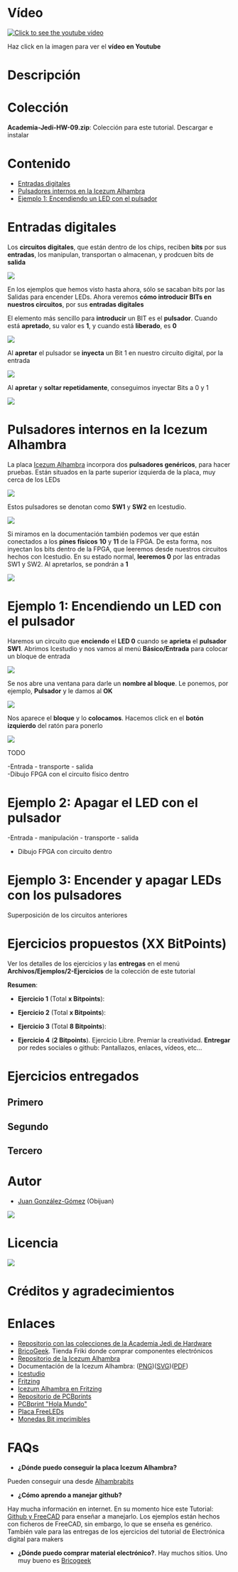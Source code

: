 ![]()

# Vídeo

[![Click to see the youtube video](http://img.youtube.com/vi//0.jpg)]()

Haz click en la imagen para ver el **vídeo en Youtube**

# Descripción


# Colección

**Academia-Jedi-HW-09.zip**: Colección para este tutorial. Descargar e instalar 

# Contenido

* [Entradas digitales](https://github.com/Obijuan/digital-electronics-with-open-FPGAs-tutorial/wiki/Video-9:-Pulsadores-y-entradas#entradas-digitales)
* [Pulsadores internos en la Icezum Alhambra](https://github.com/Obijuan/digital-electronics-with-open-FPGAs-tutorial/wiki/Video-9:-Pulsadores-y-entradas#pulsadores-internos-en-la-icezum-alhambra)
* [Ejemplo 1: Encendiendo un LED con el pulsador](https://github.com/Obijuan/digital-electronics-with-open-FPGAs-tutorial/wiki/Video-9:-Pulsadores-y-entradas#ejemplo-1-encendiendo-un-led-con-el-pulsador)


# Entradas digitales

Los **circuitos digitales**, que están dentro de los chips, reciben **bits** por sus **entradas**, los manipulan, transportan o almacenan, y prodcuen bits de **salida**

![](https://github.com/Obijuan/digital-electronics-with-open-FPGAs-tutorial/raw/master/wiki/Tutorial-09/Entradas-01.png)

En los ejemplos que hemos visto hasta ahora, sólo se sacaban bits por las Salidas para encender LEDs. Ahora veremos **cómo introducir BITs en nuestros circuitos**, por sus **entradas digitales**

El elemento más sencillo para **introducir** un BIT es el **pulsador**. Cuando está **apretado**, su valor es **1**, y cuando está **liberado**, es **0**

![](https://github.com/Obijuan/digital-electronics-with-open-FPGAs-tutorial/raw/master/wiki/Tutorial-09/Entradas-02.png)

Al **apretar** el pulsador se **inyecta** un Bit 1 en nuestro circuito digital, por la entrada

![](https://github.com/Obijuan/digital-electronics-with-open-FPGAs-tutorial/raw/master/wiki/Tutorial-09/Entradas-03.png)

Al **apretar** y **soltar repetidamente**, conseguimos inyectar Bits a 0 y 1

![](https://github.com/Obijuan/digital-electronics-with-open-FPGAs-tutorial/raw/master/wiki/Tutorial-09/Button-on-off-anim.gif)

# Pulsadores internos en la Icezum Alhambra

La placa [Icezum Alhambra](https://github.com/FPGAwars/icezum/wiki) incorpora dos **pulsadores genéricos**, para hacer pruebas. Están situados en la parte superior izquierda de la placa, muy cerca de los LEDs

![](https://github.com/Obijuan/digital-electronics-with-open-FPGAs-tutorial/raw/master/wiki/Tutorial-09/Alhambra-01.png)

Estos pulsadores se denotan como **SW1** y **SW2** en Icestudio. 

![](https://github.com/Obijuan/digital-electronics-with-open-FPGAs-tutorial/raw/master/wiki/Tutorial-09/Alhambra-02.png)

Si miramos en la documentación también podemos ver que están conectados a los **pines físicos** **10** y **11** de la FPGA. De esta forma, nos inyectan los bits dentro de la FPGA, que leeremos desde nuestros circuitos hechos con Icestudio. En su estado normal, **leeremos 0** por las entradas SW1 y SW2. Al apretarlos, se pondrán a **1**

![](https://github.com/Obijuan/digital-electronics-with-open-FPGAs-tutorial/raw/master/wiki/Tutorial-09/Alhambra-03.png)

# Ejemplo 1: Encendiendo un LED con el pulsador

Haremos un circuito que **enciendo** el **LED 0** cuando se **aprieta** el **pulsador SW1**. Abrimos Icestudio y nos vamos al menú **Básico/Entrada** para colocar un bloque de entrada

![](https://github.com/Obijuan/digital-electronics-with-open-FPGAs-tutorial/raw/master/wiki/Tutorial-09/Ejemplo-1-01.png)

Se nos abre una ventana para darle un **nombre al bloque**. Le ponemos, por ejemplo, **Pulsador** y le damos al **OK**

![](https://github.com/Obijuan/digital-electronics-with-open-FPGAs-tutorial/raw/master/wiki/Tutorial-09/Ejemplo-1-02.png)

Nos aparece el **bloque** y lo **colocamos**. Hacemos click en el **botón izquierdo** del ratón para ponerlo

![](https://github.com/Obijuan/digital-electronics-with-open-FPGAs-tutorial/raw/master/wiki/Tutorial-09/Ejemplo-1-03.png)

TODO

-Entrada - transporte - salida  
-Dibujo FPGA con el circuito físico dentro  

# Ejemplo 2: Apagar el LED con el pulsador

-Entrada - manipulación - transporte - salida
- Dibujo FPGA con circuito dentro

# Ejemplo 3: Encender y apagar LEDs con los pulsadores

Superposición de los circuitos anteriores

# Ejercicios propuestos (XX BitPoints)

Ver los detalles de los ejercicios y las **entregas** en el menú **Archivos/Ejemplos/2-Ejercicios** de la colección de este tutorial

**Resumen**:

* **Ejercicio 1** (Total **x Bitpoints**): 

* **Ejercicio 2** (Total **x Bitpoints**): 

* **Ejercicio 3** (Total **8 Bitpoints**):

* **Ejercicio 4** (**2 Bitpoints**). Ejercicio Libre. Premiar la creatividad. **Entregar** por redes sociales o github: Pantallazos, enlaces, vídeos, etc...

# Ejercicios entregados

## Primero

## Segundo

## Tercero

# Autor

* [Juan González-Gómez](https://github.com/Obijuan) (Obijuan)

![](https://github.com/Obijuan/digital-electronics-with-open-FPGAs-tutorial/raw/master/wiki/portada/logos-urjc-gsyc-peloto-jderobot.png)

# Licencia

![](https://github.com/Obijuan/digital-electronics-with-open-FPGAs-tutorial/raw/master/wiki/portada/attribution-share-alike-creative-commons-license.png)

# Créditos y agradecimientos


# Enlaces

* [Repositorio con las colecciones de la Academia Jedi de Hardware](https://github.com/Obijuan/Academia-Jedi-Hw)
* [BricoGeek](http://tienda.bricogeek.com/). Tienda Friki donde comprar componentes electrónicos
* [Repositorio de la Icezum Alhambra](https://github.com/FPGAwars/icezum/wiki)
* Documentación de la Icezum Alhambra:  ([PNG](https://github.com/FPGAwars/icezum/raw/master/doc/pinout/icezum-pinout.png))([SVG](https://github.com/FPGAwars/icezum/raw/master/doc/pinout/Icezum-alhambra-pinout.svg))([PDF](https://github.com/FPGAwars/icezum/raw/master/doc/pinout/icezum-pinout.pdf)) 
* [Icestudio](https://github.com/FPGAwars/icestudio)
* [Fritzing](http://fritzing.org)
* [Icezum Alhambra en Fritzing](https://github.com/lobotic/IceZUM_Alhambra_Fritzing)
* [Repositorio de PCBprints](https://github.com/PCBPrints/PCbPrints)
* [PCBprint "Hola Mundo"](https://github.com/Obijuan/3D-parts/wiki/PCB-Led-hola-mundo)
* [Placa FreeLEDs](http://www.iearobotics.com/wiki/index.php?title=Freeleds)
* [Monedas Bit imprimibles](https://github.com/Obijuan/3D-parts/wiki/Monedas-Bit)

# FAQs

* **¿Dónde puedo conseguir la placa Icezum Alhambra?**

Pueden conseguir una desde [Alhambrabits](https://alhambrabits.com/buy/)

* **¿Cómo aprendo a manejar github?**

Hay mucha información en internet. En su momento hice este Tutorial: [Github y FreeCAD](http://www.iearobotics.com/wiki/index.php?title=Tutorial:_Github_y_Freecad) para enseñar a manejarlo. Los ejemplos están hechos con ficheros de FreeCAD, sin embargo, lo que se enseña es genérico. También vale para las entregas de los ejercicios del tutorial de Electrónica digital para makers

* **¿Dónde puedo comprar material electrónico?**. Hay muchos sitios. Uno muy bueno es [Bricogeek](http://tienda.bricogeek.com/)




